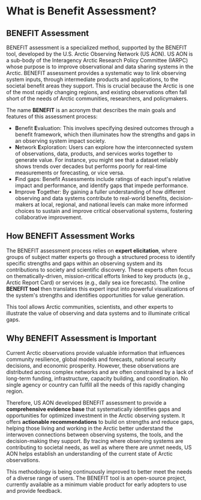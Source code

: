 # What is Benefit Assessment?

## BENEFIT Assessment

BENEFIT assessment is a specialized method, supported by the BENEFIT tool, developed by the U.S. Arctic Observing Network (US AON). US AON is a sub-body of the Interagency Arctic Research Policy Committee (IARPC) whose purpose is to improve observational and data sharing systems in the Arctic. BENEFIT assessment provides a systematic way to link observing system inputs, through intermediate products and applications, to the societal benefit areas they support. This is crucial because the Arctic is one of the most rapidly changing regions, and existing observations often fall short of the needs of Arctic communities, researchers, and policymakers.

The name **BENEFIT** is an acronym that describes the main goals and features of this assessment process:

- **B**enefit **E**valuation: This involves specifying desired outcomes through a benefit framework, which then illuminates how the strengths and gaps in an observing system impact society.
- **N**etwork **E**xploration: Users can explore how the interconnected system of observations, data, products, and services works together to generate value. For instance, you might see that a dataset reliably shows trends over decades but performs poorly for real-time measurements or forecasting, or vice versa.
- **F**ind gaps: Benefit Assessments include ratings of each input's relative impact and performance, and identify gaps that impede performance.
- **I**mprove **T**ogether: By gaining a fuller understanding of how different observing and data systems contribute to real-world benefits, decision-makers at local, regional, and national levels can make more informed choices to sustain and improve critical observational systems, fostering collaborative improvement.

## How BENEFIT Assessment Works

The BENEFIT assessment process relies on **expert elicitation**, where groups of subject matter experts go through a structured process to identify specific strengths and gaps within an observing system and its contributions to society and scientific discovery. These experts often focus on thematically-driven, mission-critical efforts linked to key products (e.g., Arctic Report Card) or services (e.g., daily sea ice forecasts). The online **BENEFIT tool** then translates this expert input into powerful visualizations of the system's strengths and identifies opportunities for value generation.

This tool allows Arctic communities, scientists, and other experts to illustrate the value of observing and data systems and to illuminate critical gaps.

## Why BENEFIT Assessment is Important

Current Arctic observations provide valuable information that influences community resilience, global models and forecasts, national security decisions, and economic prosperity. However, these observations are distributed across complex networks and are often constrained by a lack of long-term funding, infrastructure, capacity building, and coordination. No single agency or country can fulfill all the needs of this rapidly changing region.

Therefore, US AON developed BENEFIT assessment to provide a **comprehensive evidence base** that systematically identifies gaps and opportunities for optimized investment in the Arctic observing system. It offers **actionable recommendations** to build on strengths and reduce gaps, helping those living and working in the Arctic better understand the interwoven connections between observing systems, the tools, and the decision-making they support. By tracing where observing systems are contributing to societal needs, as well as where there are unmet needs, US AON helps establish an understanding of the current state of Arctic observations.

This methodology is being continuously improved to better meet the needs of a diverse range of users. The BENEFIT tool is an open-source project, currently available as a minimum viable product for early adopters to use and provide feedback.
